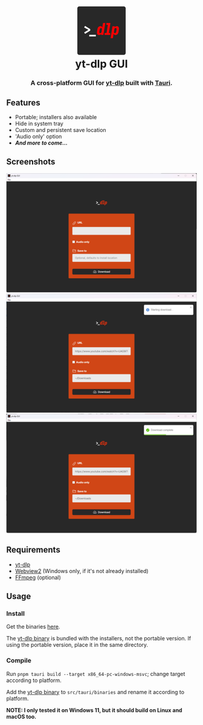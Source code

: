 <h1 align="center">
  <img src="src-tauri/icons/128x128.png" width="128" />
  <br>
  yt-dlp GUI
  <br>
</h1>

<h3 align="center">
  A cross-platform GUI for <a href="https://github.com/yt-dlp/yt-dlp/">yt-dlp</a> built with <a href="https://tauri.app/">Tauri</a>.
</h3>

## Features
- Portable; installers also available
- Hide in system tray
- Custom and persistent save location
- 'Audio only' option
- *__And more to come...__*

## Screenshots
![](/screenshots/win11_1.png)
![](/screenshots/win11_2.png)
![](/screenshots/win11_3.png)

## Requirements
* [yt-dlp](https://github.com/yt-dlp/yt-dlp/)
* [Webview2](https://developer.microsoft.com/en-us/microsoft-edge/webview2) (Windows only, if it's not already installed)
* [FFmpeg](https://ffmpeg.org/download.html) (optional)

## Usage
### Install
Get the binaries [here](https://github.com/gaeljacquin/yt-dlp-gui/releases).

The [yt-dlp binary](https://github.com/yt-dlp/yt-dlp/releases) is bundled with the installers, not the portable version. If using the portable version, place it in the same directory.

### Compile
Run `pnpm tauri build --target x86_64-pc-windows-msvc`; change target according to platform.

Add the [yt-dlp binary](https://github.com/yt-dlp/yt-dlp/releases) to `src/tauri/binaries` and rename it according to platform.

**NOTE: I only tested it on Windows 11, but it should build on Linux and macOS too.**
